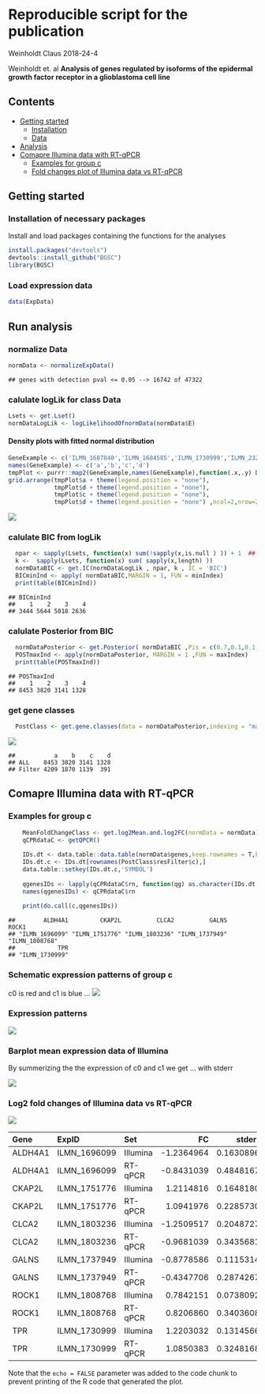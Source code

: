 Reproducible script for the publication
================
Weinholdt Claus
2018-24-4

Weinholdt et. al **Analysis of genes regulated by isoforms of the epidermal growth factor receptor in a glioblastoma cell line**

Contents
--------

-   [Getting started](#start)
    -   [Installation](#Installation)
    -   [Data](#data)
-   [Analysis](#Analysis)
-   [Comapre Illumina data with RT-qPCR](#Comapre)
    -   [Examples for group c](#GrC)
    -   [Fold changes plot of Illumina data vs RT-qPCR](#FCplot)

<a name="start"></a>Getting started
-----------------------------------

### <a name="Installation"></a>Installation of necessary packages

Install and load packages containing the functions for the analyses

``` r
install.packages("devtools")
devtools::install_github("BGSC")
library(BGSC)
```

### <a name="data"></a> Load expression data

<!-- Loading data  -->
``` r
data(ExpData)
```

<a name="Analysis"></a> Run analysis
------------------------------------

### normalize Data

``` r
normData <- normalizeExpData()
```

    ## genes with detection pval <= 0.05 --> 16742 of 47322

### calulate logLik for class Data

``` r
Lsets <- get.Lset()
normDataLogLik <- logLikelihoodOfnormData(normData$E)
```

#### Density plots with fitted normal distribution

``` r
GeneExample <- c('ILMN_1687840','ILMN_1684585','ILMN_1730999','ILMN_2320964') 
names(GeneExample) <- c('a','b','c','d')
tmpPlot <- purrr::map2(GeneExample,names(GeneExample),function(.x,.y) Density.NV.fit.plot(id = .x ,normData,useGroup = .y ,DOplot = FALSE) )
grid.arrange(tmpPlot$a + theme(legend.position = "none"),
             tmpPlot$d + theme(legend.position = "none"),
             tmpPlot$c + theme(legend.position = "none"),
             tmpPlot$d + theme(legend.position = "none") ,ncol=2,nrow=2)
```

![](ReproducibleScript_files/figure-markdown_github/Density-1.png)

### calulate BIC from logLik

``` r
  npar <- sapply(Lsets, function(x) sum(!sapply(x,is.null ) )) + 1  ## number parapeters for LogLilk -> mean + var 
  k <-  sapply(Lsets, function(x) sum( sapply(x,length) ))
  normDataBIC <- get.IC(normDataLogLik , npar, k , IC = 'BIC')
  BICminInd <- apply( normDataBIC,MARGIN = 1, FUN = minIndex)
  print(table(BICminInd))
```

    ## BICminInd
    ##    1    2    3    4 
    ## 3444 5644 5018 2636

### calulate Posterior from BIC

``` r
  normDataPosterior <- get.Posterior( normDataBIC ,Pis = c(0.7,0.1,0.1,0.1))
  POSTmaxInd <- apply(normDataPosterior, MARGIN = 1 ,FUN = maxIndex)
  print(table(POSTmaxInd))
```

    ## POSTmaxInd
    ##    1    2    3    4 
    ## 8453 3820 3141 1328

### get gene classes

``` r
  PostClass <- get.gene.classes(data = normDataPosterior,indexing = "max",filter = 0.75, DoPlot = TRUE)
```

![](ReproducibleScript_files/figure-markdown_github/PostClass-1.png)

    ##           a    b    c    d
    ## ALL    8453 3820 3141 1328
    ## Filter 4209 1870 1139  391

<a name="Comapre"></a> Comapre Illumina data with RT-qPCR
---------------------------------------------------------

### <a name="GrC"></a> Examples for group c

``` r
    MeanFoldChangeClass <- get.log2Mean.and.log2FC(normData = normData)
    qCPRdataC <- getQPCR()
    
    IDs.dt <- data.table::data.table(normData$genes,keep.rownames = T,key = 'rn')
    IDs.dt.c <- IDs.dt[rownames(PostClass$resFilter$c),]
    data.table::setkey(IDs.dt.c,'SYMBOL')
    
    qgenesIDs <- lapply(qCPRdataC$rn, function(qg) as.character(IDs.dt.c[qg,][['rn']]) )
    names(qgenesIDs) <- qCPRdataC$rn
  
    print(do.call(c,qgenesIDs))
```

    ##        ALDH4A1         CKAP2L          CLCA2          GALNS          ROCK1 
    ## "ILMN_1696099" "ILMN_1751776" "ILMN_1803236" "ILMN_1737949" "ILMN_1808768" 
    ##            TPR 
    ## "ILMN_1730999"

### Schematic expression patterns of group c

c0 is red and c1 is blue ... ![](ReproducibleScript_files/figure-markdown_github/group%20c%20example-1.png)

### Expression patterns

![](ReproducibleScript_files/figure-markdown_github/group%20c%20exp%20genes%20plot-1.png)

### Barplot mean expression data of Illumina

By summerizing the the expression of c0 and c1 we get ... with stderr

![](ReproducibleScript_files/figure-markdown_github/barplot%20exp%20data%20-1.png)

<!-- 

Table: Table 1

Gene      ExpID          Set        Mean      stderr  pid                   
--------  -------------  ----  ---------  ----------  ----------------------
ALDH4A1   ILMN_1696099   c0     7.606812   0.1630896  ALDH4A1::ILMN_1696099 
ALDH4A1   ILMN_1696099   c1     6.370315   0.0700448  ALDH4A1::ILMN_1696099 
CKAP2L    ILMN_1751776   c0     7.785235   0.1648180  CKAP2L::ILMN_1751776  
CKAP2L    ILMN_1751776   c1     8.996717   0.1076403  CKAP2L::ILMN_1751776  
CLCA2     ILMN_1803236   c0     7.588690   0.2048727  CLCA2::ILMN_1803236   
CLCA2     ILMN_1803236   c1     6.337739   0.0678303  CLCA2::ILMN_1803236   
GALNS     ILMN_1737949   c0     6.845981   0.1115314  GALNS::ILMN_1737949   
GALNS     ILMN_1737949   c1     5.968122   0.0431519  GALNS::ILMN_1737949   
ROCK1     ILMN_1808768   c0     5.121343   0.0738092  ROCK1::ILMN_1808768   
ROCK1     ILMN_1808768   c1     5.905558   0.0496243  ROCK1::ILMN_1808768   
TPR       ILMN_1730999   c0     7.163142   0.1314566  TPR::ILMN_1730999     
TPR       ILMN_1730999   c1     8.383446   0.0213815  TPR::ILMN_1730999     
-->
### <a name="FCplot"></a> Log2 fold changes of Illumina data vs RT-qPCR

![](ReproducibleScript_files/figure-markdown_github/barplot%20FC-1.png)

| Gene    | ExpID         | Set      |          FC|     stderr| pid                    |
|:--------|:--------------|:---------|-----------:|----------:|:-----------------------|
| ALDH4A1 | ILMN\_1696099 | Illumina |  -1.2364964|  0.1630896| ALDH4A1::ILMN\_1696099 |
| ALDH4A1 | ILMN\_1696099 | RT-qPCR  |  -0.8431039|  0.4848167| ALDH4A1::ILMN\_1696099 |
| CKAP2L  | ILMN\_1751776 | Illumina |   1.2114816|  0.1648180| CKAP2L::ILMN\_1751776  |
| CKAP2L  | ILMN\_1751776 | RT-qPCR  |   1.0941976|  0.2285730| CKAP2L::ILMN\_1751776  |
| CLCA2   | ILMN\_1803236 | Illumina |  -1.2509517|  0.2048727| CLCA2::ILMN\_1803236   |
| CLCA2   | ILMN\_1803236 | RT-qPCR  |  -0.9681039|  0.3435681| CLCA2::ILMN\_1803236   |
| GALNS   | ILMN\_1737949 | Illumina |  -0.8778586|  0.1115314| GALNS::ILMN\_1737949   |
| GALNS   | ILMN\_1737949 | RT-qPCR  |  -0.4347706|  0.2874267| GALNS::ILMN\_1737949   |
| ROCK1   | ILMN\_1808768 | Illumina |   0.7842151|  0.0738092| ROCK1::ILMN\_1808768   |
| ROCK1   | ILMN\_1808768 | RT-qPCR  |   0.8206860|  0.3403608| ROCK1::ILMN\_1808768   |
| TPR     | ILMN\_1730999 | Illumina |   1.2203032|  0.1314566| TPR::ILMN\_1730999     |
| TPR     | ILMN\_1730999 | RT-qPCR  |   1.0850383|  0.3248168| TPR::ILMN\_1730999     |

Note that the `echo = FALSE` parameter was added to the code chunk to prevent printing of the R code that generated the plot.
